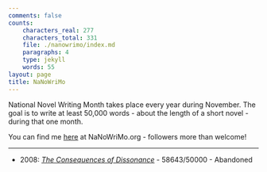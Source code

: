 ```yaml
---
comments: false
counts:
    characters_real: 277
    characters_total: 331
    file: ./nanowrimo/index.md
    paragraphs: 4
    type: jekyll
    words: 55
layout: page
title: NaNoWriMo
---
```


National Novel Writing Month takes place every year during November.  The goal is to write at least 50,000 words - about the length of a short novel - during that one month.

You can find me [here](http://nanowrimo.org/participants/makyo) at NaNoWriMo.org - followers more than welcome!

-----

* 2008: [*The Consequences of Dissonance*](2008) - 58643/50000 - Abandoned
